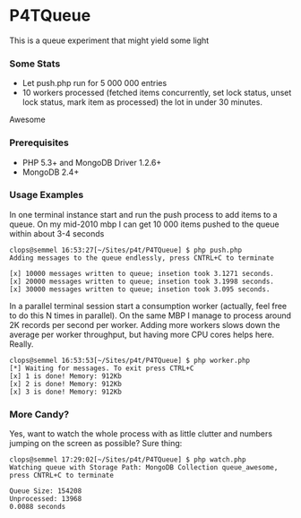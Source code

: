 P4TQueue
========
This is a queue experiment that might yield some light

### Some Stats ###

  * Let push.php run for 5 000 000 entries
  * 10 workers processed (fetched items concurrently, set lock status, unset lock status, mark item as processed) the lot in under 30 minutes.

Awesome

### Prerequisites ###

  * PHP 5.3+ and MongoDB Driver 1.2.6+
  * MongoDB 2.4+
  
### Usage Examples ###

In one terminal instance start and run the push process to add items to a queue. On my mid-2010 mbp I can get 10 000 items pushed to the queue within about 3-4 seconds

```shell
clops@semmel 16:53:27[~/Sites/p4t/P4TQueue] $ php push.php
Adding messages to the queue endlessly, press CNTRL+C to terminate

[x] 10000 messages written to queue; insetion took 3.1271 seconds.  
[x] 20000 messages written to queue; insetion took 3.1998 seconds.  
[x] 30000 messages written to queue; insetion took 3.095 seconds.  
```

In a parallel terminal session start a consumption worker (actually, feel free to do this N times in parallel). On the same MBP I manage to process around 2K records per second per worker. Adding more workers slows down the average per worker throughput, but having more CPU cores helps here. Really.

```
clops@semmel 16:53:53[~/Sites/p4t/P4TQueue] $ php worker.php 
[*] Waiting for messages. To exit press CTRL+C
[x] 1 is done! Memory: 912Kb
[x] 2 is done! Memory: 912Kb
[x] 3 is done! Memory: 912Kb
```

### More Candy? ###

Yes, want to watch the whole process with as little clutter and numbers jumping on the screen as possible? Sure thing:

```
clops@semmel 17:29:02[~/Sites/p4t/P4TQueue] $ php watch.php 
Watching queue with Storage Path: MongoDB Collection queue_awesome, press CNTRL+C to terminate

Queue Size: 154208
Unprocessed: 13968
0.0088 seconds 
```